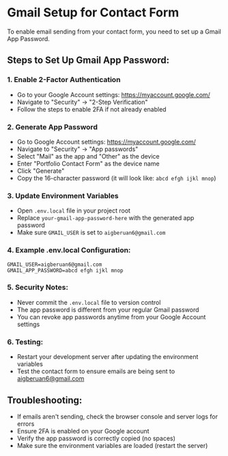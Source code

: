 # Gmail Setup for Contact Form

To enable email sending from your contact form, you need to set up a Gmail App Password.

## Steps to Set Up Gmail App Password:

### 1. Enable 2-Factor Authentication
- Go to your Google Account settings: https://myaccount.google.com/
- Navigate to "Security" → "2-Step Verification"
- Follow the steps to enable 2FA if not already enabled

### 2. Generate App Password
- Go to Google Account settings: https://myaccount.google.com/
- Navigate to "Security" → "App passwords"
- Select "Mail" as the app and "Other" as the device
- Enter "Portfolio Contact Form" as the device name
- Click "Generate"
- Copy the 16-character password (it will look like: `abcd efgh ijkl mnop`)

### 3. Update Environment Variables
- Open `.env.local` file in your project root
- Replace `your-gmail-app-password-here` with the generated app password
- Make sure `GMAIL_USER` is set to `aigberuan6@gmail.com`

### 4. Example .env.local Configuration:
```
GMAIL_USER=aigberuan6@gmail.com
GMAIL_APP_PASSWORD=abcd efgh ijkl mnop
```

### 5. Security Notes:
- Never commit the `.env.local` file to version control
- The app password is different from your regular Gmail password
- You can revoke app passwords anytime from your Google Account settings

### 6. Testing:
- Restart your development server after updating the environment variables
- Test the contact form to ensure emails are being sent to aigberuan6@gmail.com

## Troubleshooting:
- If emails aren't sending, check the browser console and server logs for errors
- Ensure 2FA is enabled on your Google account
- Verify the app password is correctly copied (no spaces)
- Make sure the environment variables are loaded (restart the server)
